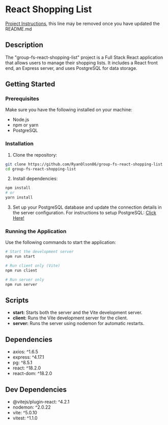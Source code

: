 # React Shopping List

[Project Instructions](./INSTRUCTIONS.md), this line may be removed once you have updated the README.md

## Description

The "group-fs-react-shopping-list" project is a Full Stack React application that allows users to manage their shopping lists. It includes a React front end, an Express server, and uses PostgreSQL for data storage.

## Getting Started

### Prerequisites

Make sure you have the following installed on your machine:

- Node.js
- npm or yarn
- PostgreSQL

### Installation

1. Clone the repository:

```bash
git clone https://github.com/RyanOlson86/group-fs-react-shopping-list
cd group-fs-react-shopping-list
```

2. Install dependencies:

```bash
npm install
# or
yarn install
```

3. Set up your PostgreSQL database and update the connection details in the server configuration.
For instructions to setup PostgreSQL: [Click Here!](database.sql)

### Running the Application

Use the following commands to start the application:

```bash
# Start the development server
npm run start

# Run client only (Vite)
npm run client

# Run server only
npm run server

```

## Scripts

- **start:** Starts both the server and the Vite development server.
- **client:** Runs the Vite development server for the client.
- **server:** Runs the server using nodemon for automatic restarts.


## Dependencies

- axios: ^1.6.5
- express: ^4.17.1
- pg: ^8.5.1
- react: ^18.2.0
- react-dom: ^18.2.0

## Dev Dependencies

- @vitejs/plugin-react: ^4.2.1
- nodemon: ^2.0.22
- vite: ^5.0.10
- vitest: ^1.1.0
